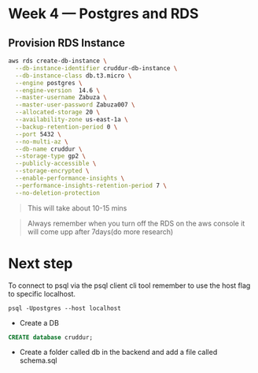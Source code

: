 # Week 4 — Postgres and RDS

## Provision RDS Instance

```sh
aws rds create-db-instance \
  --db-instance-identifier cruddur-db-instance \
  --db-instance-class db.t3.micro \
  --engine postgres \
  --engine-version  14.6 \
  --master-username Zabuza \
  --master-user-password Zabuza007 \
  --allocated-storage 20 \
  --availability-zone us-east-1a \
  --backup-retention-period 0 \
  --port 5432 \
  --no-multi-az \
  --db-name cruddur \
  --storage-type gp2 \
  --publicly-accessible \
  --storage-encrypted \
  --enable-performance-insights \
  --performance-insights-retention-period 7 \
  --no-deletion-protection
```

> This will take about 10-15 mins

> Always remember when you turn off the RDS on the aws console it will come upp after 7days(do more research)


# Next step
To connect to psql via the psql client cli tool remember to use the host flag to specific localhost.

```
psql -Upostgres --host localhost
```


- Create a DB
```sql
CREATE database cruddur;
```


- Create a folder called db in the backend and add a file called schema.sql


